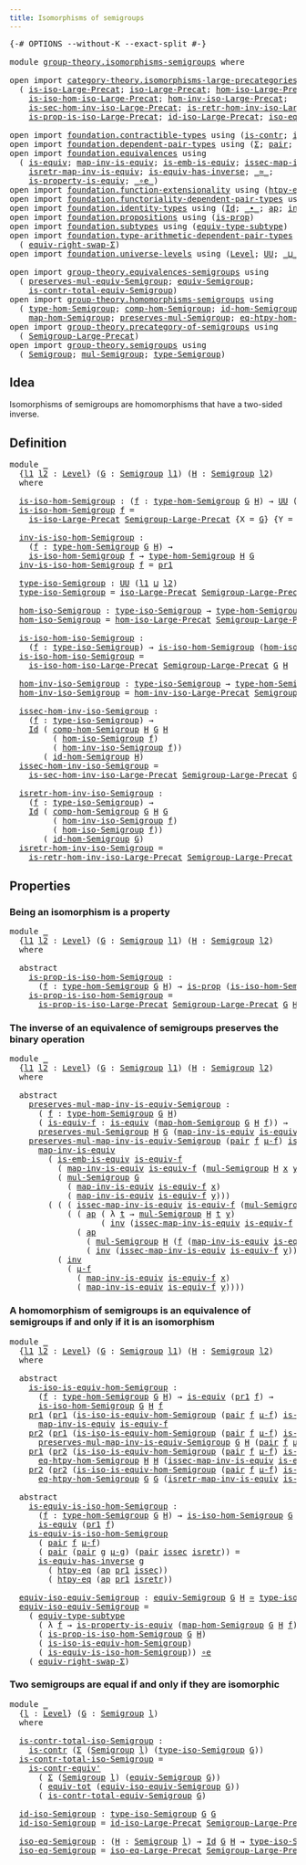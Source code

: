 ```yaml
---
title: Isomorphisms of semigroups
---
```


<pre class="Agda"><a id="52" class="Symbol">{-#</a> <a id="56" class="Keyword">OPTIONS</a> <a id="64" class="Pragma">--without-K</a> <a id="76" class="Pragma">--exact-split</a> <a id="90" class="Symbol">#-}</a>

<a id="95" class="Keyword">module</a> <a id="102" href="group-theory.isomorphisms-semigroups.html" class="Module">group-theory.isomorphisms-semigroups</a> <a id="139" class="Keyword">where</a>

<a id="146" class="Keyword">open</a> <a id="151" class="Keyword">import</a> <a id="158" href="category-theory.isomorphisms-large-precategories.html" class="Module">category-theory.isomorphisms-large-precategories</a> <a id="207" class="Keyword">using</a>
  <a id="215" class="Symbol">(</a> <a id="217" href="category-theory.isomorphisms-large-precategories.html#1253" class="Function">is-iso-Large-Precat</a><a id="236" class="Symbol">;</a> <a id="238" href="category-theory.isomorphisms-large-precategories.html#1879" class="Function">iso-Large-Precat</a><a id="254" class="Symbol">;</a> <a id="256" href="category-theory.isomorphisms-large-precategories.html#2025" class="Function">hom-iso-Large-Precat</a><a id="276" class="Symbol">;</a>
    <a id="282" href="category-theory.isomorphisms-large-precategories.html#2127" class="Function">is-iso-hom-iso-Large-Precat</a><a id="309" class="Symbol">;</a> <a id="311" href="category-theory.isomorphisms-large-precategories.html#2280" class="Function">hom-inv-iso-Large-Precat</a><a id="335" class="Symbol">;</a>
    <a id="341" href="category-theory.isomorphisms-large-precategories.html#2400" class="Function">is-sec-hom-inv-iso-Large-Precat</a><a id="372" class="Symbol">;</a> <a id="374" href="category-theory.isomorphisms-large-precategories.html#2652" class="Function">is-retr-hom-inv-iso-Large-Precat</a><a id="406" class="Symbol">;</a>
    <a id="412" href="category-theory.isomorphisms-large-precategories.html#5605" class="Function">is-prop-is-iso-Large-Precat</a><a id="439" class="Symbol">;</a> <a id="441" href="category-theory.isomorphisms-large-precategories.html#3263" class="Function">id-iso-Large-Precat</a><a id="460" class="Symbol">;</a> <a id="462" href="category-theory.isomorphisms-large-precategories.html#3932" class="Function">iso-eq-Large-Precat</a><a id="481" class="Symbol">)</a>

<a id="484" class="Keyword">open</a> <a id="489" class="Keyword">import</a> <a id="496" href="foundation.contractible-types.html" class="Module">foundation.contractible-types</a> <a id="526" class="Keyword">using</a> <a id="532" class="Symbol">(</a><a id="533" href="foundation-core.contractible-types.html#1006" class="Function">is-contr</a><a id="541" class="Symbol">;</a> <a id="543" href="foundation-core.contractible-types.html#3813" class="Function">is-contr-equiv&#39;</a><a id="558" class="Symbol">)</a>
<a id="560" class="Keyword">open</a> <a id="565" class="Keyword">import</a> <a id="572" href="foundation.dependent-pair-types.html" class="Module">foundation.dependent-pair-types</a> <a id="604" class="Keyword">using</a> <a id="610" class="Symbol">(</a><a id="611" href="foundation-core.dependent-pair-types.html#515" class="Record">Σ</a><a id="612" class="Symbol">;</a> <a id="614" href="foundation-core.dependent-pair-types.html#588" class="InductiveConstructor">pair</a><a id="618" class="Symbol">;</a> <a id="620" href="foundation-core.dependent-pair-types.html#605" class="Field">pr1</a><a id="623" class="Symbol">;</a> <a id="625" href="foundation-core.dependent-pair-types.html#617" class="Field">pr2</a><a id="628" class="Symbol">)</a>
<a id="630" class="Keyword">open</a> <a id="635" class="Keyword">import</a> <a id="642" href="foundation.equivalences.html" class="Module">foundation.equivalences</a> <a id="666" class="Keyword">using</a>
  <a id="674" class="Symbol">(</a> <a id="676" href="foundation-core.equivalences.html#1556" class="Function">is-equiv</a><a id="684" class="Symbol">;</a> <a id="686" href="foundation-core.equivalences.html#4187" class="Function">map-inv-is-equiv</a><a id="702" class="Symbol">;</a> <a id="704" href="foundation-core.equivalences.html#15406" class="Function">is-emb-is-equiv</a><a id="719" class="Symbol">;</a> <a id="721" href="foundation-core.equivalences.html#4265" class="Function">issec-map-inv-is-equiv</a><a id="743" class="Symbol">;</a>
    <a id="749" href="foundation-core.equivalences.html#4395" class="Function">isretr-map-inv-is-equiv</a><a id="772" class="Symbol">;</a> <a id="774" href="foundation-core.equivalences.html#3013" class="Function">is-equiv-has-inverse</a><a id="794" class="Symbol">;</a> <a id="796" href="foundation-core.equivalences.html#1621" class="Function Operator">_≃_</a><a id="799" class="Symbol">;</a>
    <a id="805" href="foundation.equivalences.html#11208" class="Function">is-property-is-equiv</a><a id="825" class="Symbol">;</a> <a id="827" href="foundation-core.equivalences.html#7869" class="Function Operator">_∘e_</a><a id="831" class="Symbol">)</a>
<a id="833" class="Keyword">open</a> <a id="838" class="Keyword">import</a> <a id="845" href="foundation.function-extensionality.html" class="Module">foundation.function-extensionality</a> <a id="880" class="Keyword">using</a> <a id="886" class="Symbol">(</a><a id="887" href="foundation-core.function-extensionality.html#965" class="Function">htpy-eq</a><a id="894" class="Symbol">)</a>
<a id="896" class="Keyword">open</a> <a id="901" class="Keyword">import</a> <a id="908" href="foundation.functoriality-dependent-pair-types.html" class="Module">foundation.functoriality-dependent-pair-types</a> <a id="954" class="Keyword">using</a> <a id="960" class="Symbol">(</a><a id="961" href="foundation-core.functoriality-dependent-pair-types.html#6817" class="Function">equiv-tot</a><a id="970" class="Symbol">)</a>
<a id="972" class="Keyword">open</a> <a id="977" class="Keyword">import</a> <a id="984" href="foundation.identity-types.html" class="Module">foundation.identity-types</a> <a id="1010" class="Keyword">using</a> <a id="1016" class="Symbol">(</a><a id="1017" href="foundation-core.identity-types.html#1767" class="Datatype">Id</a><a id="1019" class="Symbol">;</a> <a id="1021" href="foundation-core.identity-types.html#2425" class="Function Operator">_∙_</a><a id="1024" class="Symbol">;</a> <a id="1026" href="foundation-core.identity-types.html#4003" class="Function">ap</a><a id="1028" class="Symbol">;</a> <a id="1030" href="foundation-core.identity-types.html#2729" class="Function">inv</a><a id="1033" class="Symbol">)</a>
<a id="1035" class="Keyword">open</a> <a id="1040" class="Keyword">import</a> <a id="1047" href="foundation.propositions.html" class="Module">foundation.propositions</a> <a id="1071" class="Keyword">using</a> <a id="1077" class="Symbol">(</a><a id="1078" href="foundation-core.propositions.html#1309" class="Function">is-prop</a><a id="1085" class="Symbol">)</a>
<a id="1087" class="Keyword">open</a> <a id="1092" class="Keyword">import</a> <a id="1099" href="foundation.subtypes.html" class="Module">foundation.subtypes</a> <a id="1119" class="Keyword">using</a> <a id="1125" class="Symbol">(</a><a id="1126" href="foundation-core.subtypes.html#6108" class="Function">equiv-type-subtype</a><a id="1144" class="Symbol">)</a>
<a id="1146" class="Keyword">open</a> <a id="1151" class="Keyword">import</a> <a id="1158" href="foundation.type-arithmetic-dependent-pair-types.html" class="Module">foundation.type-arithmetic-dependent-pair-types</a> <a id="1206" class="Keyword">using</a>
  <a id="1214" class="Symbol">(</a> <a id="1216" href="foundation-core.type-arithmetic-dependent-pair-types.html#11512" class="Function">equiv-right-swap-Σ</a><a id="1234" class="Symbol">)</a>
<a id="1236" class="Keyword">open</a> <a id="1241" class="Keyword">import</a> <a id="1248" href="foundation.universe-levels.html" class="Module">foundation.universe-levels</a> <a id="1275" class="Keyword">using</a> <a id="1281" class="Symbol">(</a><a id="1282" href="Agda.Primitive.html#597" class="Postulate">Level</a><a id="1287" class="Symbol">;</a> <a id="1289" href="foundation-core.universe-levels.html#235" class="Primitive">UU</a><a id="1291" class="Symbol">;</a> <a id="1293" href="Agda.Primitive.html#810" class="Primitive Operator">_⊔_</a><a id="1296" class="Symbol">)</a>

<a id="1299" class="Keyword">open</a> <a id="1304" class="Keyword">import</a> <a id="1311" href="group-theory.equivalences-semigroups.html" class="Module">group-theory.equivalences-semigroups</a> <a id="1348" class="Keyword">using</a>
  <a id="1356" class="Symbol">(</a> <a id="1358" href="group-theory.equivalences-semigroups.html#1824" class="Function">preserves-mul-equiv-Semigroup</a><a id="1387" class="Symbol">;</a> <a id="1389" href="group-theory.equivalences-semigroups.html#2014" class="Function">equiv-Semigroup</a><a id="1404" class="Symbol">;</a>
    <a id="1410" href="group-theory.equivalences-semigroups.html#3952" class="Function">is-contr-total-equiv-Semigroup</a><a id="1440" class="Symbol">)</a>
<a id="1442" class="Keyword">open</a> <a id="1447" class="Keyword">import</a> <a id="1454" href="group-theory.homomorphisms-semigroups.html" class="Module">group-theory.homomorphisms-semigroups</a> <a id="1492" class="Keyword">using</a>
  <a id="1500" class="Symbol">(</a> <a id="1502" href="group-theory.homomorphisms-semigroups.html#2338" class="Function">type-hom-Semigroup</a><a id="1520" class="Symbol">;</a> <a id="1522" href="group-theory.homomorphisms-semigroups.html#4961" class="Function">comp-hom-Semigroup</a><a id="1540" class="Symbol">;</a> <a id="1542" href="group-theory.homomorphisms-semigroups.html#4742" class="Function">id-hom-Semigroup</a><a id="1558" class="Symbol">;</a>
    <a id="1564" href="group-theory.homomorphisms-semigroups.html#2476" class="Function">map-hom-Semigroup</a><a id="1581" class="Symbol">;</a> <a id="1583" href="group-theory.homomorphisms-semigroups.html#1935" class="Function">preserves-mul-Semigroup</a><a id="1606" class="Symbol">;</a> <a id="1608" href="group-theory.homomorphisms-semigroups.html#3943" class="Function">eq-htpy-hom-Semigroup</a><a id="1629" class="Symbol">)</a>
<a id="1631" class="Keyword">open</a> <a id="1636" class="Keyword">import</a> <a id="1643" href="group-theory.precategory-of-semigroups.html" class="Module">group-theory.precategory-of-semigroups</a> <a id="1682" class="Keyword">using</a>
  <a id="1690" class="Symbol">(</a> <a id="1692" href="group-theory.precategory-of-semigroups.html#899" class="Function">Semigroup-Large-Precat</a><a id="1714" class="Symbol">)</a>
<a id="1716" class="Keyword">open</a> <a id="1721" class="Keyword">import</a> <a id="1728" href="group-theory.semigroups.html" class="Module">group-theory.semigroups</a> <a id="1752" class="Keyword">using</a>
  <a id="1760" class="Symbol">(</a> <a id="1762" href="group-theory.semigroups.html#750" class="Function">Semigroup</a><a id="1771" class="Symbol">;</a> <a id="1773" href="group-theory.semigroups.html#1228" class="Function">mul-Semigroup</a><a id="1786" class="Symbol">;</a> <a id="1788" href="group-theory.semigroups.html#946" class="Function">type-Semigroup</a><a id="1802" class="Symbol">)</a>
</pre>
## Idea

Isomorphisms of semigroups are homomorphisms that have a two-sided inverse.

## Definition

<pre class="Agda"><a id="1918" class="Keyword">module</a> <a id="1925" href="group-theory.isomorphisms-semigroups.html#1925" class="Module">_</a>
  <a id="1929" class="Symbol">{</a><a id="1930" href="group-theory.isomorphisms-semigroups.html#1930" class="Bound">l1</a> <a id="1933" href="group-theory.isomorphisms-semigroups.html#1933" class="Bound">l2</a> <a id="1936" class="Symbol">:</a> <a id="1938" href="Agda.Primitive.html#597" class="Postulate">Level</a><a id="1943" class="Symbol">}</a> <a id="1945" class="Symbol">(</a><a id="1946" href="group-theory.isomorphisms-semigroups.html#1946" class="Bound">G</a> <a id="1948" class="Symbol">:</a> <a id="1950" href="group-theory.semigroups.html#750" class="Function">Semigroup</a> <a id="1960" href="group-theory.isomorphisms-semigroups.html#1930" class="Bound">l1</a><a id="1962" class="Symbol">)</a> <a id="1964" class="Symbol">(</a><a id="1965" href="group-theory.isomorphisms-semigroups.html#1965" class="Bound">H</a> <a id="1967" class="Symbol">:</a> <a id="1969" href="group-theory.semigroups.html#750" class="Function">Semigroup</a> <a id="1979" href="group-theory.isomorphisms-semigroups.html#1933" class="Bound">l2</a><a id="1981" class="Symbol">)</a>
  <a id="1985" class="Keyword">where</a>
  
  <a id="1996" href="group-theory.isomorphisms-semigroups.html#1996" class="Function">is-iso-hom-Semigroup</a> <a id="2017" class="Symbol">:</a> <a id="2019" class="Symbol">(</a><a id="2020" href="group-theory.isomorphisms-semigroups.html#2020" class="Bound">f</a> <a id="2022" class="Symbol">:</a> <a id="2024" href="group-theory.homomorphisms-semigroups.html#2338" class="Function">type-hom-Semigroup</a> <a id="2043" href="group-theory.isomorphisms-semigroups.html#1946" class="Bound">G</a> <a id="2045" href="group-theory.isomorphisms-semigroups.html#1965" class="Bound">H</a><a id="2046" class="Symbol">)</a> <a id="2048" class="Symbol">→</a> <a id="2050" href="foundation-core.universe-levels.html#235" class="Primitive">UU</a> <a id="2053" class="Symbol">(</a><a id="2054" href="group-theory.isomorphisms-semigroups.html#1930" class="Bound">l1</a> <a id="2057" href="Agda.Primitive.html#810" class="Primitive Operator">⊔</a> <a id="2059" href="group-theory.isomorphisms-semigroups.html#1933" class="Bound">l2</a><a id="2061" class="Symbol">)</a>
  <a id="2065" href="group-theory.isomorphisms-semigroups.html#1996" class="Function">is-iso-hom-Semigroup</a> <a id="2086" href="group-theory.isomorphisms-semigroups.html#2086" class="Bound">f</a> <a id="2088" class="Symbol">=</a>
    <a id="2094" href="category-theory.isomorphisms-large-precategories.html#1253" class="Function">is-iso-Large-Precat</a> <a id="2114" href="group-theory.precategory-of-semigroups.html#899" class="Function">Semigroup-Large-Precat</a> <a id="2137" class="Symbol">{</a><a id="2138" class="Argument">X</a> <a id="2140" class="Symbol">=</a> <a id="2142" href="group-theory.isomorphisms-semigroups.html#1946" class="Bound">G</a><a id="2143" class="Symbol">}</a> <a id="2145" class="Symbol">{</a><a id="2146" class="Argument">Y</a> <a id="2148" class="Symbol">=</a> <a id="2150" href="group-theory.isomorphisms-semigroups.html#1965" class="Bound">H</a><a id="2151" class="Symbol">}</a> <a id="2153" href="group-theory.isomorphisms-semigroups.html#2086" class="Bound">f</a>

  <a id="2158" href="group-theory.isomorphisms-semigroups.html#2158" class="Function">inv-is-iso-hom-Semigroup</a> <a id="2183" class="Symbol">:</a>
    <a id="2189" class="Symbol">(</a><a id="2190" href="group-theory.isomorphisms-semigroups.html#2190" class="Bound">f</a> <a id="2192" class="Symbol">:</a> <a id="2194" href="group-theory.homomorphisms-semigroups.html#2338" class="Function">type-hom-Semigroup</a> <a id="2213" href="group-theory.isomorphisms-semigroups.html#1946" class="Bound">G</a> <a id="2215" href="group-theory.isomorphisms-semigroups.html#1965" class="Bound">H</a><a id="2216" class="Symbol">)</a> <a id="2218" class="Symbol">→</a>
    <a id="2224" href="group-theory.isomorphisms-semigroups.html#1996" class="Function">is-iso-hom-Semigroup</a> <a id="2245" href="group-theory.isomorphisms-semigroups.html#2190" class="Bound">f</a> <a id="2247" class="Symbol">→</a> <a id="2249" href="group-theory.homomorphisms-semigroups.html#2338" class="Function">type-hom-Semigroup</a> <a id="2268" href="group-theory.isomorphisms-semigroups.html#1965" class="Bound">H</a> <a id="2270" href="group-theory.isomorphisms-semigroups.html#1946" class="Bound">G</a>
  <a id="2274" href="group-theory.isomorphisms-semigroups.html#2158" class="Function">inv-is-iso-hom-Semigroup</a> <a id="2299" href="group-theory.isomorphisms-semigroups.html#2299" class="Bound">f</a> <a id="2301" class="Symbol">=</a> <a id="2303" href="foundation-core.dependent-pair-types.html#605" class="Field">pr1</a>

  <a id="2310" href="group-theory.isomorphisms-semigroups.html#2310" class="Function">type-iso-Semigroup</a> <a id="2329" class="Symbol">:</a> <a id="2331" href="foundation-core.universe-levels.html#235" class="Primitive">UU</a> <a id="2334" class="Symbol">(</a><a id="2335" href="group-theory.isomorphisms-semigroups.html#1930" class="Bound">l1</a> <a id="2338" href="Agda.Primitive.html#810" class="Primitive Operator">⊔</a> <a id="2340" href="group-theory.isomorphisms-semigroups.html#1933" class="Bound">l2</a><a id="2342" class="Symbol">)</a>
  <a id="2346" href="group-theory.isomorphisms-semigroups.html#2310" class="Function">type-iso-Semigroup</a> <a id="2365" class="Symbol">=</a> <a id="2367" href="category-theory.isomorphisms-large-precategories.html#1879" class="Function">iso-Large-Precat</a> <a id="2384" href="group-theory.precategory-of-semigroups.html#899" class="Function">Semigroup-Large-Precat</a> <a id="2407" href="group-theory.isomorphisms-semigroups.html#1946" class="Bound">G</a> <a id="2409" href="group-theory.isomorphisms-semigroups.html#1965" class="Bound">H</a>
  
  <a id="2416" href="group-theory.isomorphisms-semigroups.html#2416" class="Function">hom-iso-Semigroup</a> <a id="2434" class="Symbol">:</a> <a id="2436" href="group-theory.isomorphisms-semigroups.html#2310" class="Function">type-iso-Semigroup</a> <a id="2455" class="Symbol">→</a> <a id="2457" href="group-theory.homomorphisms-semigroups.html#2338" class="Function">type-hom-Semigroup</a> <a id="2476" href="group-theory.isomorphisms-semigroups.html#1946" class="Bound">G</a> <a id="2478" href="group-theory.isomorphisms-semigroups.html#1965" class="Bound">H</a>
  <a id="2482" href="group-theory.isomorphisms-semigroups.html#2416" class="Function">hom-iso-Semigroup</a> <a id="2500" class="Symbol">=</a> <a id="2502" href="category-theory.isomorphisms-large-precategories.html#2025" class="Function">hom-iso-Large-Precat</a> <a id="2523" href="group-theory.precategory-of-semigroups.html#899" class="Function">Semigroup-Large-Precat</a> <a id="2546" href="group-theory.isomorphisms-semigroups.html#1946" class="Bound">G</a> <a id="2548" href="group-theory.isomorphisms-semigroups.html#1965" class="Bound">H</a>

  <a id="2553" href="group-theory.isomorphisms-semigroups.html#2553" class="Function">is-iso-hom-iso-Semigroup</a> <a id="2578" class="Symbol">:</a>
    <a id="2584" class="Symbol">(</a><a id="2585" href="group-theory.isomorphisms-semigroups.html#2585" class="Bound">f</a> <a id="2587" class="Symbol">:</a> <a id="2589" href="group-theory.isomorphisms-semigroups.html#2310" class="Function">type-iso-Semigroup</a><a id="2607" class="Symbol">)</a> <a id="2609" class="Symbol">→</a> <a id="2611" href="group-theory.isomorphisms-semigroups.html#1996" class="Function">is-iso-hom-Semigroup</a> <a id="2632" class="Symbol">(</a><a id="2633" href="group-theory.isomorphisms-semigroups.html#2416" class="Function">hom-iso-Semigroup</a> <a id="2651" href="group-theory.isomorphisms-semigroups.html#2585" class="Bound">f</a><a id="2652" class="Symbol">)</a>
  <a id="2656" href="group-theory.isomorphisms-semigroups.html#2553" class="Function">is-iso-hom-iso-Semigroup</a> <a id="2681" class="Symbol">=</a>
    <a id="2687" href="category-theory.isomorphisms-large-precategories.html#2127" class="Function">is-iso-hom-iso-Large-Precat</a> <a id="2715" href="group-theory.precategory-of-semigroups.html#899" class="Function">Semigroup-Large-Precat</a> <a id="2738" href="group-theory.isomorphisms-semigroups.html#1946" class="Bound">G</a> <a id="2740" href="group-theory.isomorphisms-semigroups.html#1965" class="Bound">H</a>

  <a id="2745" href="group-theory.isomorphisms-semigroups.html#2745" class="Function">hom-inv-iso-Semigroup</a> <a id="2767" class="Symbol">:</a> <a id="2769" href="group-theory.isomorphisms-semigroups.html#2310" class="Function">type-iso-Semigroup</a> <a id="2788" class="Symbol">→</a> <a id="2790" href="group-theory.homomorphisms-semigroups.html#2338" class="Function">type-hom-Semigroup</a> <a id="2809" href="group-theory.isomorphisms-semigroups.html#1965" class="Bound">H</a> <a id="2811" href="group-theory.isomorphisms-semigroups.html#1946" class="Bound">G</a>
  <a id="2815" href="group-theory.isomorphisms-semigroups.html#2745" class="Function">hom-inv-iso-Semigroup</a> <a id="2837" class="Symbol">=</a> <a id="2839" href="category-theory.isomorphisms-large-precategories.html#2280" class="Function">hom-inv-iso-Large-Precat</a> <a id="2864" href="group-theory.precategory-of-semigroups.html#899" class="Function">Semigroup-Large-Precat</a> <a id="2887" href="group-theory.isomorphisms-semigroups.html#1946" class="Bound">G</a> <a id="2889" href="group-theory.isomorphisms-semigroups.html#1965" class="Bound">H</a>

  <a id="2894" href="group-theory.isomorphisms-semigroups.html#2894" class="Function">issec-hom-inv-iso-Semigroup</a> <a id="2922" class="Symbol">:</a>
    <a id="2928" class="Symbol">(</a><a id="2929" href="group-theory.isomorphisms-semigroups.html#2929" class="Bound">f</a> <a id="2931" class="Symbol">:</a> <a id="2933" href="group-theory.isomorphisms-semigroups.html#2310" class="Function">type-iso-Semigroup</a><a id="2951" class="Symbol">)</a> <a id="2953" class="Symbol">→</a>
    <a id="2959" href="foundation-core.identity-types.html#1767" class="Datatype">Id</a> <a id="2962" class="Symbol">(</a> <a id="2964" href="group-theory.homomorphisms-semigroups.html#4961" class="Function">comp-hom-Semigroup</a> <a id="2983" href="group-theory.isomorphisms-semigroups.html#1965" class="Bound">H</a> <a id="2985" href="group-theory.isomorphisms-semigroups.html#1946" class="Bound">G</a> <a id="2987" href="group-theory.isomorphisms-semigroups.html#1965" class="Bound">H</a>
         <a id="2998" class="Symbol">(</a> <a id="3000" href="group-theory.isomorphisms-semigroups.html#2416" class="Function">hom-iso-Semigroup</a> <a id="3018" href="group-theory.isomorphisms-semigroups.html#2929" class="Bound">f</a><a id="3019" class="Symbol">)</a>
         <a id="3030" class="Symbol">(</a> <a id="3032" href="group-theory.isomorphisms-semigroups.html#2745" class="Function">hom-inv-iso-Semigroup</a> <a id="3054" href="group-theory.isomorphisms-semigroups.html#2929" class="Bound">f</a><a id="3055" class="Symbol">))</a>
       <a id="3065" class="Symbol">(</a> <a id="3067" href="group-theory.homomorphisms-semigroups.html#4742" class="Function">id-hom-Semigroup</a> <a id="3084" href="group-theory.isomorphisms-semigroups.html#1965" class="Bound">H</a><a id="3085" class="Symbol">)</a>
  <a id="3089" href="group-theory.isomorphisms-semigroups.html#2894" class="Function">issec-hom-inv-iso-Semigroup</a> <a id="3117" class="Symbol">=</a>
    <a id="3123" href="category-theory.isomorphisms-large-precategories.html#2400" class="Function">is-sec-hom-inv-iso-Large-Precat</a> <a id="3155" href="group-theory.precategory-of-semigroups.html#899" class="Function">Semigroup-Large-Precat</a> <a id="3178" href="group-theory.isomorphisms-semigroups.html#1946" class="Bound">G</a> <a id="3180" href="group-theory.isomorphisms-semigroups.html#1965" class="Bound">H</a>

  <a id="3185" href="group-theory.isomorphisms-semigroups.html#3185" class="Function">isretr-hom-inv-iso-Semigroup</a> <a id="3214" class="Symbol">:</a>
    <a id="3220" class="Symbol">(</a><a id="3221" href="group-theory.isomorphisms-semigroups.html#3221" class="Bound">f</a> <a id="3223" class="Symbol">:</a> <a id="3225" href="group-theory.isomorphisms-semigroups.html#2310" class="Function">type-iso-Semigroup</a><a id="3243" class="Symbol">)</a> <a id="3245" class="Symbol">→</a>
    <a id="3251" href="foundation-core.identity-types.html#1767" class="Datatype">Id</a> <a id="3254" class="Symbol">(</a> <a id="3256" href="group-theory.homomorphisms-semigroups.html#4961" class="Function">comp-hom-Semigroup</a> <a id="3275" href="group-theory.isomorphisms-semigroups.html#1946" class="Bound">G</a> <a id="3277" href="group-theory.isomorphisms-semigroups.html#1965" class="Bound">H</a> <a id="3279" href="group-theory.isomorphisms-semigroups.html#1946" class="Bound">G</a>
         <a id="3290" class="Symbol">(</a> <a id="3292" href="group-theory.isomorphisms-semigroups.html#2745" class="Function">hom-inv-iso-Semigroup</a> <a id="3314" href="group-theory.isomorphisms-semigroups.html#3221" class="Bound">f</a><a id="3315" class="Symbol">)</a>
         <a id="3326" class="Symbol">(</a> <a id="3328" href="group-theory.isomorphisms-semigroups.html#2416" class="Function">hom-iso-Semigroup</a> <a id="3346" href="group-theory.isomorphisms-semigroups.html#3221" class="Bound">f</a><a id="3347" class="Symbol">))</a>
       <a id="3357" class="Symbol">(</a> <a id="3359" href="group-theory.homomorphisms-semigroups.html#4742" class="Function">id-hom-Semigroup</a> <a id="3376" href="group-theory.isomorphisms-semigroups.html#1946" class="Bound">G</a><a id="3377" class="Symbol">)</a>
  <a id="3381" href="group-theory.isomorphisms-semigroups.html#3185" class="Function">isretr-hom-inv-iso-Semigroup</a> <a id="3410" class="Symbol">=</a>
    <a id="3416" href="category-theory.isomorphisms-large-precategories.html#2652" class="Function">is-retr-hom-inv-iso-Large-Precat</a> <a id="3449" href="group-theory.precategory-of-semigroups.html#899" class="Function">Semigroup-Large-Precat</a> <a id="3472" href="group-theory.isomorphisms-semigroups.html#1946" class="Bound">G</a> <a id="3474" href="group-theory.isomorphisms-semigroups.html#1965" class="Bound">H</a>
</pre>
## Properties

### Being an isomorphism is a property

<pre class="Agda"><a id="3544" class="Keyword">module</a> <a id="3551" href="group-theory.isomorphisms-semigroups.html#3551" class="Module">_</a>
  <a id="3555" class="Symbol">{</a><a id="3556" href="group-theory.isomorphisms-semigroups.html#3556" class="Bound">l1</a> <a id="3559" href="group-theory.isomorphisms-semigroups.html#3559" class="Bound">l2</a> <a id="3562" class="Symbol">:</a> <a id="3564" href="Agda.Primitive.html#597" class="Postulate">Level</a><a id="3569" class="Symbol">}</a> <a id="3571" class="Symbol">(</a><a id="3572" href="group-theory.isomorphisms-semigroups.html#3572" class="Bound">G</a> <a id="3574" class="Symbol">:</a> <a id="3576" href="group-theory.semigroups.html#750" class="Function">Semigroup</a> <a id="3586" href="group-theory.isomorphisms-semigroups.html#3556" class="Bound">l1</a><a id="3588" class="Symbol">)</a> <a id="3590" class="Symbol">(</a><a id="3591" href="group-theory.isomorphisms-semigroups.html#3591" class="Bound">H</a> <a id="3593" class="Symbol">:</a> <a id="3595" href="group-theory.semigroups.html#750" class="Function">Semigroup</a> <a id="3605" href="group-theory.isomorphisms-semigroups.html#3559" class="Bound">l2</a><a id="3607" class="Symbol">)</a>
  <a id="3611" class="Keyword">where</a>

  <a id="3620" class="Keyword">abstract</a>
    <a id="3633" href="group-theory.isomorphisms-semigroups.html#3633" class="Function">is-prop-is-iso-hom-Semigroup</a> <a id="3662" class="Symbol">:</a>
      <a id="3670" class="Symbol">(</a><a id="3671" href="group-theory.isomorphisms-semigroups.html#3671" class="Bound">f</a> <a id="3673" class="Symbol">:</a> <a id="3675" href="group-theory.homomorphisms-semigroups.html#2338" class="Function">type-hom-Semigroup</a> <a id="3694" href="group-theory.isomorphisms-semigroups.html#3572" class="Bound">G</a> <a id="3696" href="group-theory.isomorphisms-semigroups.html#3591" class="Bound">H</a><a id="3697" class="Symbol">)</a> <a id="3699" class="Symbol">→</a> <a id="3701" href="foundation-core.propositions.html#1309" class="Function">is-prop</a> <a id="3709" class="Symbol">(</a><a id="3710" href="group-theory.isomorphisms-semigroups.html#1996" class="Function">is-iso-hom-Semigroup</a> <a id="3731" href="group-theory.isomorphisms-semigroups.html#3572" class="Bound">G</a> <a id="3733" href="group-theory.isomorphisms-semigroups.html#3591" class="Bound">H</a> <a id="3735" href="group-theory.isomorphisms-semigroups.html#3671" class="Bound">f</a><a id="3736" class="Symbol">)</a>
    <a id="3742" href="group-theory.isomorphisms-semigroups.html#3633" class="Function">is-prop-is-iso-hom-Semigroup</a> <a id="3771" class="Symbol">=</a>
      <a id="3779" href="category-theory.isomorphisms-large-precategories.html#5605" class="Function">is-prop-is-iso-Large-Precat</a> <a id="3807" href="group-theory.precategory-of-semigroups.html#899" class="Function">Semigroup-Large-Precat</a> <a id="3830" href="group-theory.isomorphisms-semigroups.html#3572" class="Bound">G</a> <a id="3832" href="group-theory.isomorphisms-semigroups.html#3591" class="Bound">H</a>
</pre>
### The inverse of an equivalence of semigroups preserves the binary operation

<pre class="Agda"><a id="3927" class="Keyword">module</a> <a id="3934" href="group-theory.isomorphisms-semigroups.html#3934" class="Module">_</a>
  <a id="3938" class="Symbol">{</a><a id="3939" href="group-theory.isomorphisms-semigroups.html#3939" class="Bound">l1</a> <a id="3942" href="group-theory.isomorphisms-semigroups.html#3942" class="Bound">l2</a> <a id="3945" class="Symbol">:</a> <a id="3947" href="Agda.Primitive.html#597" class="Postulate">Level</a><a id="3952" class="Symbol">}</a> <a id="3954" class="Symbol">(</a><a id="3955" href="group-theory.isomorphisms-semigroups.html#3955" class="Bound">G</a> <a id="3957" class="Symbol">:</a> <a id="3959" href="group-theory.semigroups.html#750" class="Function">Semigroup</a> <a id="3969" href="group-theory.isomorphisms-semigroups.html#3939" class="Bound">l1</a><a id="3971" class="Symbol">)</a> <a id="3973" class="Symbol">(</a><a id="3974" href="group-theory.isomorphisms-semigroups.html#3974" class="Bound">H</a> <a id="3976" class="Symbol">:</a> <a id="3978" href="group-theory.semigroups.html#750" class="Function">Semigroup</a> <a id="3988" href="group-theory.isomorphisms-semigroups.html#3942" class="Bound">l2</a><a id="3990" class="Symbol">)</a>
  <a id="3994" class="Keyword">where</a>

  <a id="4003" class="Keyword">abstract</a>
    <a id="4016" href="group-theory.isomorphisms-semigroups.html#4016" class="Function">preserves-mul-map-inv-is-equiv-Semigroup</a> <a id="4057" class="Symbol">:</a>
      <a id="4065" class="Symbol">(</a> <a id="4067" href="group-theory.isomorphisms-semigroups.html#4067" class="Bound">f</a> <a id="4069" class="Symbol">:</a> <a id="4071" href="group-theory.homomorphisms-semigroups.html#2338" class="Function">type-hom-Semigroup</a> <a id="4090" href="group-theory.isomorphisms-semigroups.html#3955" class="Bound">G</a> <a id="4092" href="group-theory.isomorphisms-semigroups.html#3974" class="Bound">H</a><a id="4093" class="Symbol">)</a>
      <a id="4101" class="Symbol">(</a> <a id="4103" href="group-theory.isomorphisms-semigroups.html#4103" class="Bound">is-equiv-f</a> <a id="4114" class="Symbol">:</a> <a id="4116" href="foundation-core.equivalences.html#1556" class="Function">is-equiv</a> <a id="4125" class="Symbol">(</a><a id="4126" href="group-theory.homomorphisms-semigroups.html#2476" class="Function">map-hom-Semigroup</a> <a id="4144" href="group-theory.isomorphisms-semigroups.html#3955" class="Bound">G</a> <a id="4146" href="group-theory.isomorphisms-semigroups.html#3974" class="Bound">H</a> <a id="4148" href="group-theory.isomorphisms-semigroups.html#4067" class="Bound">f</a><a id="4149" class="Symbol">))</a> <a id="4152" class="Symbol">→</a>
      <a id="4160" href="group-theory.homomorphisms-semigroups.html#1935" class="Function">preserves-mul-Semigroup</a> <a id="4184" href="group-theory.isomorphisms-semigroups.html#3974" class="Bound">H</a> <a id="4186" href="group-theory.isomorphisms-semigroups.html#3955" class="Bound">G</a> <a id="4188" class="Symbol">(</a><a id="4189" href="foundation-core.equivalences.html#4187" class="Function">map-inv-is-equiv</a> <a id="4206" href="group-theory.isomorphisms-semigroups.html#4103" class="Bound">is-equiv-f</a><a id="4216" class="Symbol">)</a>
    <a id="4222" href="group-theory.isomorphisms-semigroups.html#4016" class="Function">preserves-mul-map-inv-is-equiv-Semigroup</a> <a id="4263" class="Symbol">(</a><a id="4264" href="foundation-core.dependent-pair-types.html#588" class="InductiveConstructor">pair</a> <a id="4269" href="group-theory.isomorphisms-semigroups.html#4269" class="Bound">f</a> <a id="4271" href="group-theory.isomorphisms-semigroups.html#4271" class="Bound">μ-f</a><a id="4274" class="Symbol">)</a> <a id="4276" href="group-theory.isomorphisms-semigroups.html#4276" class="Bound">is-equiv-f</a> <a id="4287" href="group-theory.isomorphisms-semigroups.html#4287" class="Bound">x</a> <a id="4289" href="group-theory.isomorphisms-semigroups.html#4289" class="Bound">y</a> <a id="4291" class="Symbol">=</a>
      <a id="4299" href="foundation-core.equivalences.html#4187" class="Function">map-inv-is-equiv</a>
        <a id="4324" class="Symbol">(</a> <a id="4326" href="foundation-core.equivalences.html#15406" class="Function">is-emb-is-equiv</a> <a id="4342" href="group-theory.isomorphisms-semigroups.html#4276" class="Bound">is-equiv-f</a>
          <a id="4363" class="Symbol">(</a> <a id="4365" href="foundation-core.equivalences.html#4187" class="Function">map-inv-is-equiv</a> <a id="4382" href="group-theory.isomorphisms-semigroups.html#4276" class="Bound">is-equiv-f</a> <a id="4393" class="Symbol">(</a><a id="4394" href="group-theory.semigroups.html#1228" class="Function">mul-Semigroup</a> <a id="4408" href="group-theory.isomorphisms-semigroups.html#3974" class="Bound">H</a> <a id="4410" href="group-theory.isomorphisms-semigroups.html#4287" class="Bound">x</a> <a id="4412" href="group-theory.isomorphisms-semigroups.html#4289" class="Bound">y</a><a id="4413" class="Symbol">))</a>
          <a id="4426" class="Symbol">(</a> <a id="4428" href="group-theory.semigroups.html#1228" class="Function">mul-Semigroup</a> <a id="4442" href="group-theory.isomorphisms-semigroups.html#3955" class="Bound">G</a>
            <a id="4456" class="Symbol">(</a> <a id="4458" href="foundation-core.equivalences.html#4187" class="Function">map-inv-is-equiv</a> <a id="4475" href="group-theory.isomorphisms-semigroups.html#4276" class="Bound">is-equiv-f</a> <a id="4486" href="group-theory.isomorphisms-semigroups.html#4287" class="Bound">x</a><a id="4487" class="Symbol">)</a>
            <a id="4501" class="Symbol">(</a> <a id="4503" href="foundation-core.equivalences.html#4187" class="Function">map-inv-is-equiv</a> <a id="4520" href="group-theory.isomorphisms-semigroups.html#4276" class="Bound">is-equiv-f</a> <a id="4531" href="group-theory.isomorphisms-semigroups.html#4289" class="Bound">y</a><a id="4532" class="Symbol">)))</a>
        <a id="4544" class="Symbol">(</a> <a id="4546" class="Symbol">(</a> <a id="4548" class="Symbol">(</a> <a id="4550" href="foundation-core.equivalences.html#4265" class="Function">issec-map-inv-is-equiv</a> <a id="4573" href="group-theory.isomorphisms-semigroups.html#4276" class="Bound">is-equiv-f</a> <a id="4584" class="Symbol">(</a><a id="4585" href="group-theory.semigroups.html#1228" class="Function">mul-Semigroup</a> <a id="4599" href="group-theory.isomorphisms-semigroups.html#3974" class="Bound">H</a> <a id="4601" href="group-theory.isomorphisms-semigroups.html#4287" class="Bound">x</a> <a id="4603" href="group-theory.isomorphisms-semigroups.html#4289" class="Bound">y</a><a id="4604" class="Symbol">))</a> <a id="4607" href="foundation-core.identity-types.html#2425" class="Function Operator">∙</a>
            <a id="4621" class="Symbol">(</a> <a id="4623" class="Symbol">(</a> <a id="4625" href="foundation-core.identity-types.html#4003" class="Function">ap</a> <a id="4628" class="Symbol">(</a> <a id="4630" class="Symbol">λ</a> <a id="4632" href="group-theory.isomorphisms-semigroups.html#4632" class="Bound">t</a> <a id="4634" class="Symbol">→</a> <a id="4636" href="group-theory.semigroups.html#1228" class="Function">mul-Semigroup</a> <a id="4650" href="group-theory.isomorphisms-semigroups.html#3974" class="Bound">H</a> <a id="4652" href="group-theory.isomorphisms-semigroups.html#4632" class="Bound">t</a> <a id="4654" href="group-theory.isomorphisms-semigroups.html#4289" class="Bound">y</a><a id="4655" class="Symbol">)</a>
                   <a id="4676" class="Symbol">(</a> <a id="4678" href="foundation-core.identity-types.html#2729" class="Function">inv</a> <a id="4682" class="Symbol">(</a><a id="4683" href="foundation-core.equivalences.html#4265" class="Function">issec-map-inv-is-equiv</a> <a id="4706" href="group-theory.isomorphisms-semigroups.html#4276" class="Bound">is-equiv-f</a> <a id="4717" href="group-theory.isomorphisms-semigroups.html#4287" class="Bound">x</a><a id="4718" class="Symbol">)))</a> <a id="4722" href="foundation-core.identity-types.html#2425" class="Function Operator">∙</a>
              <a id="4738" class="Symbol">(</a> <a id="4740" href="foundation-core.identity-types.html#4003" class="Function">ap</a>
                <a id="4759" class="Symbol">(</a> <a id="4761" href="group-theory.semigroups.html#1228" class="Function">mul-Semigroup</a> <a id="4775" href="group-theory.isomorphisms-semigroups.html#3974" class="Bound">H</a> <a id="4777" class="Symbol">(</a><a id="4778" href="group-theory.isomorphisms-semigroups.html#4269" class="Bound">f</a> <a id="4780" class="Symbol">(</a><a id="4781" href="foundation-core.equivalences.html#4187" class="Function">map-inv-is-equiv</a> <a id="4798" href="group-theory.isomorphisms-semigroups.html#4276" class="Bound">is-equiv-f</a> <a id="4809" href="group-theory.isomorphisms-semigroups.html#4287" class="Bound">x</a><a id="4810" class="Symbol">)))</a>
                <a id="4830" class="Symbol">(</a> <a id="4832" href="foundation-core.identity-types.html#2729" class="Function">inv</a> <a id="4836" class="Symbol">(</a><a id="4837" href="foundation-core.equivalences.html#4265" class="Function">issec-map-inv-is-equiv</a> <a id="4860" href="group-theory.isomorphisms-semigroups.html#4276" class="Bound">is-equiv-f</a> <a id="4871" href="group-theory.isomorphisms-semigroups.html#4289" class="Bound">y</a><a id="4872" class="Symbol">)))))</a> <a id="4878" href="foundation-core.identity-types.html#2425" class="Function Operator">∙</a>
          <a id="4890" class="Symbol">(</a> <a id="4892" href="foundation-core.identity-types.html#2729" class="Function">inv</a>
            <a id="4908" class="Symbol">(</a> <a id="4910" href="group-theory.isomorphisms-semigroups.html#4271" class="Bound">μ-f</a>
              <a id="4928" class="Symbol">(</a> <a id="4930" href="foundation-core.equivalences.html#4187" class="Function">map-inv-is-equiv</a> <a id="4947" href="group-theory.isomorphisms-semigroups.html#4276" class="Bound">is-equiv-f</a> <a id="4958" href="group-theory.isomorphisms-semigroups.html#4287" class="Bound">x</a><a id="4959" class="Symbol">)</a>
              <a id="4975" class="Symbol">(</a> <a id="4977" href="foundation-core.equivalences.html#4187" class="Function">map-inv-is-equiv</a> <a id="4994" href="group-theory.isomorphisms-semigroups.html#4276" class="Bound">is-equiv-f</a> <a id="5005" href="group-theory.isomorphisms-semigroups.html#4289" class="Bound">y</a><a id="5006" class="Symbol">))))</a>
</pre>
### A homomorphism of semigroups is an equivalence of semigroups if and only if it is an isomorphism

<pre class="Agda"><a id="5126" class="Keyword">module</a> <a id="5133" href="group-theory.isomorphisms-semigroups.html#5133" class="Module">_</a>
  <a id="5137" class="Symbol">{</a><a id="5138" href="group-theory.isomorphisms-semigroups.html#5138" class="Bound">l1</a> <a id="5141" href="group-theory.isomorphisms-semigroups.html#5141" class="Bound">l2</a> <a id="5144" class="Symbol">:</a> <a id="5146" href="Agda.Primitive.html#597" class="Postulate">Level</a><a id="5151" class="Symbol">}</a> <a id="5153" class="Symbol">(</a><a id="5154" href="group-theory.isomorphisms-semigroups.html#5154" class="Bound">G</a> <a id="5156" class="Symbol">:</a> <a id="5158" href="group-theory.semigroups.html#750" class="Function">Semigroup</a> <a id="5168" href="group-theory.isomorphisms-semigroups.html#5138" class="Bound">l1</a><a id="5170" class="Symbol">)</a> <a id="5172" class="Symbol">(</a><a id="5173" href="group-theory.isomorphisms-semigroups.html#5173" class="Bound">H</a> <a id="5175" class="Symbol">:</a> <a id="5177" href="group-theory.semigroups.html#750" class="Function">Semigroup</a> <a id="5187" href="group-theory.isomorphisms-semigroups.html#5141" class="Bound">l2</a><a id="5189" class="Symbol">)</a>
  <a id="5193" class="Keyword">where</a>

  <a id="5202" class="Keyword">abstract</a>
    <a id="5215" href="group-theory.isomorphisms-semigroups.html#5215" class="Function">is-iso-is-equiv-hom-Semigroup</a> <a id="5245" class="Symbol">:</a>
      <a id="5253" class="Symbol">(</a><a id="5254" href="group-theory.isomorphisms-semigroups.html#5254" class="Bound">f</a> <a id="5256" class="Symbol">:</a> <a id="5258" href="group-theory.homomorphisms-semigroups.html#2338" class="Function">type-hom-Semigroup</a> <a id="5277" href="group-theory.isomorphisms-semigroups.html#5154" class="Bound">G</a> <a id="5279" href="group-theory.isomorphisms-semigroups.html#5173" class="Bound">H</a><a id="5280" class="Symbol">)</a> <a id="5282" class="Symbol">→</a> <a id="5284" href="foundation-core.equivalences.html#1556" class="Function">is-equiv</a> <a id="5293" class="Symbol">(</a><a id="5294" href="foundation-core.dependent-pair-types.html#605" class="Field">pr1</a> <a id="5298" href="group-theory.isomorphisms-semigroups.html#5254" class="Bound">f</a><a id="5299" class="Symbol">)</a> <a id="5301" class="Symbol">→</a>
      <a id="5309" href="group-theory.isomorphisms-semigroups.html#1996" class="Function">is-iso-hom-Semigroup</a> <a id="5330" href="group-theory.isomorphisms-semigroups.html#5154" class="Bound">G</a> <a id="5332" href="group-theory.isomorphisms-semigroups.html#5173" class="Bound">H</a> <a id="5334" href="group-theory.isomorphisms-semigroups.html#5254" class="Bound">f</a>
    <a id="5340" href="foundation-core.dependent-pair-types.html#605" class="Field">pr1</a> <a id="5344" class="Symbol">(</a><a id="5345" href="foundation-core.dependent-pair-types.html#605" class="Field">pr1</a> <a id="5349" class="Symbol">(</a><a id="5350" href="group-theory.isomorphisms-semigroups.html#5215" class="Function">is-iso-is-equiv-hom-Semigroup</a> <a id="5380" class="Symbol">(</a><a id="5381" href="foundation-core.dependent-pair-types.html#588" class="InductiveConstructor">pair</a> <a id="5386" href="group-theory.isomorphisms-semigroups.html#5386" class="Bound">f</a> <a id="5388" href="group-theory.isomorphisms-semigroups.html#5388" class="Bound">μ-f</a><a id="5391" class="Symbol">)</a> <a id="5393" href="group-theory.isomorphisms-semigroups.html#5393" class="Bound">is-equiv-f</a><a id="5403" class="Symbol">))</a> <a id="5406" class="Symbol">=</a>
      <a id="5414" href="foundation-core.equivalences.html#4187" class="Function">map-inv-is-equiv</a> <a id="5431" href="group-theory.isomorphisms-semigroups.html#5393" class="Bound">is-equiv-f</a>
    <a id="5446" href="foundation-core.dependent-pair-types.html#617" class="Field">pr2</a> <a id="5450" class="Symbol">(</a><a id="5451" href="foundation-core.dependent-pair-types.html#605" class="Field">pr1</a> <a id="5455" class="Symbol">(</a><a id="5456" href="group-theory.isomorphisms-semigroups.html#5215" class="Function">is-iso-is-equiv-hom-Semigroup</a> <a id="5486" class="Symbol">(</a><a id="5487" href="foundation-core.dependent-pair-types.html#588" class="InductiveConstructor">pair</a> <a id="5492" href="group-theory.isomorphisms-semigroups.html#5492" class="Bound">f</a> <a id="5494" href="group-theory.isomorphisms-semigroups.html#5494" class="Bound">μ-f</a><a id="5497" class="Symbol">)</a> <a id="5499" href="group-theory.isomorphisms-semigroups.html#5499" class="Bound">is-equiv-f</a><a id="5509" class="Symbol">))</a> <a id="5512" class="Symbol">=</a>
      <a id="5520" href="group-theory.isomorphisms-semigroups.html#4016" class="Function">preserves-mul-map-inv-is-equiv-Semigroup</a> <a id="5561" href="group-theory.isomorphisms-semigroups.html#5154" class="Bound">G</a> <a id="5563" href="group-theory.isomorphisms-semigroups.html#5173" class="Bound">H</a> <a id="5565" class="Symbol">(</a><a id="5566" href="foundation-core.dependent-pair-types.html#588" class="InductiveConstructor">pair</a> <a id="5571" href="group-theory.isomorphisms-semigroups.html#5492" class="Bound">f</a> <a id="5573" href="group-theory.isomorphisms-semigroups.html#5494" class="Bound">μ-f</a><a id="5576" class="Symbol">)</a> <a id="5578" href="group-theory.isomorphisms-semigroups.html#5499" class="Bound">is-equiv-f</a>
    <a id="5593" href="foundation-core.dependent-pair-types.html#605" class="Field">pr1</a> <a id="5597" class="Symbol">(</a><a id="5598" href="foundation-core.dependent-pair-types.html#617" class="Field">pr2</a> <a id="5602" class="Symbol">(</a><a id="5603" href="group-theory.isomorphisms-semigroups.html#5215" class="Function">is-iso-is-equiv-hom-Semigroup</a> <a id="5633" class="Symbol">(</a><a id="5634" href="foundation-core.dependent-pair-types.html#588" class="InductiveConstructor">pair</a> <a id="5639" href="group-theory.isomorphisms-semigroups.html#5639" class="Bound">f</a> <a id="5641" href="group-theory.isomorphisms-semigroups.html#5641" class="Bound">μ-f</a><a id="5644" class="Symbol">)</a> <a id="5646" href="group-theory.isomorphisms-semigroups.html#5646" class="Bound">is-equiv-f</a><a id="5656" class="Symbol">))</a> <a id="5659" class="Symbol">=</a>
      <a id="5667" href="group-theory.homomorphisms-semigroups.html#3943" class="Function">eq-htpy-hom-Semigroup</a> <a id="5689" href="group-theory.isomorphisms-semigroups.html#5173" class="Bound">H</a> <a id="5691" href="group-theory.isomorphisms-semigroups.html#5173" class="Bound">H</a> <a id="5693" class="Symbol">(</a><a id="5694" href="foundation-core.equivalences.html#4265" class="Function">issec-map-inv-is-equiv</a> <a id="5717" href="group-theory.isomorphisms-semigroups.html#5646" class="Bound">is-equiv-f</a><a id="5727" class="Symbol">)</a>
    <a id="5733" href="foundation-core.dependent-pair-types.html#617" class="Field">pr2</a> <a id="5737" class="Symbol">(</a><a id="5738" href="foundation-core.dependent-pair-types.html#617" class="Field">pr2</a> <a id="5742" class="Symbol">(</a><a id="5743" href="group-theory.isomorphisms-semigroups.html#5215" class="Function">is-iso-is-equiv-hom-Semigroup</a> <a id="5773" class="Symbol">(</a><a id="5774" href="foundation-core.dependent-pair-types.html#588" class="InductiveConstructor">pair</a> <a id="5779" href="group-theory.isomorphisms-semigroups.html#5779" class="Bound">f</a> <a id="5781" href="group-theory.isomorphisms-semigroups.html#5781" class="Bound">μ-f</a><a id="5784" class="Symbol">)</a> <a id="5786" href="group-theory.isomorphisms-semigroups.html#5786" class="Bound">is-equiv-f</a><a id="5796" class="Symbol">))</a> <a id="5799" class="Symbol">=</a>
      <a id="5807" href="group-theory.homomorphisms-semigroups.html#3943" class="Function">eq-htpy-hom-Semigroup</a> <a id="5829" href="group-theory.isomorphisms-semigroups.html#5154" class="Bound">G</a> <a id="5831" href="group-theory.isomorphisms-semigroups.html#5154" class="Bound">G</a> <a id="5833" class="Symbol">(</a><a id="5834" href="foundation-core.equivalences.html#4395" class="Function">isretr-map-inv-is-equiv</a> <a id="5858" href="group-theory.isomorphisms-semigroups.html#5786" class="Bound">is-equiv-f</a><a id="5868" class="Symbol">)</a>         

  <a id="5882" class="Keyword">abstract</a>
    <a id="5895" href="group-theory.isomorphisms-semigroups.html#5895" class="Function">is-equiv-is-iso-hom-Semigroup</a> <a id="5925" class="Symbol">:</a>
      <a id="5933" class="Symbol">(</a><a id="5934" href="group-theory.isomorphisms-semigroups.html#5934" class="Bound">f</a> <a id="5936" class="Symbol">:</a> <a id="5938" href="group-theory.homomorphisms-semigroups.html#2338" class="Function">type-hom-Semigroup</a> <a id="5957" href="group-theory.isomorphisms-semigroups.html#5154" class="Bound">G</a> <a id="5959" href="group-theory.isomorphisms-semigroups.html#5173" class="Bound">H</a><a id="5960" class="Symbol">)</a> <a id="5962" class="Symbol">→</a> <a id="5964" href="group-theory.isomorphisms-semigroups.html#1996" class="Function">is-iso-hom-Semigroup</a> <a id="5985" href="group-theory.isomorphisms-semigroups.html#5154" class="Bound">G</a> <a id="5987" href="group-theory.isomorphisms-semigroups.html#5173" class="Bound">H</a> <a id="5989" href="group-theory.isomorphisms-semigroups.html#5934" class="Bound">f</a> <a id="5991" class="Symbol">→</a>
      <a id="5999" href="foundation-core.equivalences.html#1556" class="Function">is-equiv</a> <a id="6008" class="Symbol">(</a><a id="6009" href="foundation-core.dependent-pair-types.html#605" class="Field">pr1</a> <a id="6013" href="group-theory.isomorphisms-semigroups.html#5934" class="Bound">f</a><a id="6014" class="Symbol">)</a>
    <a id="6020" href="group-theory.isomorphisms-semigroups.html#5895" class="Function">is-equiv-is-iso-hom-Semigroup</a>
      <a id="6056" class="Symbol">(</a> <a id="6058" href="foundation-core.dependent-pair-types.html#588" class="InductiveConstructor">pair</a> <a id="6063" href="group-theory.isomorphisms-semigroups.html#6063" class="Bound">f</a> <a id="6065" href="group-theory.isomorphisms-semigroups.html#6065" class="Bound">μ-f</a><a id="6068" class="Symbol">)</a>
      <a id="6076" class="Symbol">(</a> <a id="6078" href="foundation-core.dependent-pair-types.html#588" class="InductiveConstructor">pair</a> <a id="6083" class="Symbol">(</a><a id="6084" href="foundation-core.dependent-pair-types.html#588" class="InductiveConstructor">pair</a> <a id="6089" href="group-theory.isomorphisms-semigroups.html#6089" class="Bound">g</a> <a id="6091" href="group-theory.isomorphisms-semigroups.html#6091" class="Bound">μ-g</a><a id="6094" class="Symbol">)</a> <a id="6096" class="Symbol">(</a><a id="6097" href="foundation-core.dependent-pair-types.html#588" class="InductiveConstructor">pair</a> <a id="6102" href="group-theory.isomorphisms-semigroups.html#6102" class="Bound">issec</a> <a id="6108" href="group-theory.isomorphisms-semigroups.html#6108" class="Bound">isretr</a><a id="6114" class="Symbol">))</a> <a id="6117" class="Symbol">=</a>
      <a id="6125" href="foundation-core.equivalences.html#3013" class="Function">is-equiv-has-inverse</a> <a id="6146" href="group-theory.isomorphisms-semigroups.html#6089" class="Bound">g</a>
        <a id="6156" class="Symbol">(</a> <a id="6158" href="foundation-core.function-extensionality.html#965" class="Function">htpy-eq</a> <a id="6166" class="Symbol">(</a><a id="6167" href="foundation-core.identity-types.html#4003" class="Function">ap</a> <a id="6170" href="foundation-core.dependent-pair-types.html#605" class="Field">pr1</a> <a id="6174" href="group-theory.isomorphisms-semigroups.html#6102" class="Bound">issec</a><a id="6179" class="Symbol">))</a>
        <a id="6190" class="Symbol">(</a> <a id="6192" href="foundation-core.function-extensionality.html#965" class="Function">htpy-eq</a> <a id="6200" class="Symbol">(</a><a id="6201" href="foundation-core.identity-types.html#4003" class="Function">ap</a> <a id="6204" href="foundation-core.dependent-pair-types.html#605" class="Field">pr1</a> <a id="6208" href="group-theory.isomorphisms-semigroups.html#6108" class="Bound">isretr</a><a id="6214" class="Symbol">))</a>

  <a id="6220" href="group-theory.isomorphisms-semigroups.html#6220" class="Function">equiv-iso-equiv-Semigroup</a> <a id="6246" class="Symbol">:</a> <a id="6248" href="group-theory.equivalences-semigroups.html#2014" class="Function">equiv-Semigroup</a> <a id="6264" href="group-theory.isomorphisms-semigroups.html#5154" class="Bound">G</a> <a id="6266" href="group-theory.isomorphisms-semigroups.html#5173" class="Bound">H</a> <a id="6268" href="foundation-core.equivalences.html#1621" class="Function Operator">≃</a> <a id="6270" href="group-theory.isomorphisms-semigroups.html#2310" class="Function">type-iso-Semigroup</a> <a id="6289" href="group-theory.isomorphisms-semigroups.html#5154" class="Bound">G</a> <a id="6291" href="group-theory.isomorphisms-semigroups.html#5173" class="Bound">H</a>
  <a id="6295" href="group-theory.isomorphisms-semigroups.html#6220" class="Function">equiv-iso-equiv-Semigroup</a> <a id="6321" class="Symbol">=</a>
    <a id="6327" class="Symbol">(</a> <a id="6329" href="foundation-core.subtypes.html#6108" class="Function">equiv-type-subtype</a>
      <a id="6354" class="Symbol">(</a> <a id="6356" class="Symbol">λ</a> <a id="6358" href="group-theory.isomorphisms-semigroups.html#6358" class="Bound">f</a> <a id="6360" class="Symbol">→</a> <a id="6362" href="foundation.equivalences.html#11208" class="Function">is-property-is-equiv</a> <a id="6383" class="Symbol">(</a><a id="6384" href="group-theory.homomorphisms-semigroups.html#2476" class="Function">map-hom-Semigroup</a> <a id="6402" href="group-theory.isomorphisms-semigroups.html#5154" class="Bound">G</a> <a id="6404" href="group-theory.isomorphisms-semigroups.html#5173" class="Bound">H</a> <a id="6406" href="group-theory.isomorphisms-semigroups.html#6358" class="Bound">f</a><a id="6407" class="Symbol">))</a>
      <a id="6416" class="Symbol">(</a> <a id="6418" href="group-theory.isomorphisms-semigroups.html#3633" class="Function">is-prop-is-iso-hom-Semigroup</a> <a id="6447" href="group-theory.isomorphisms-semigroups.html#5154" class="Bound">G</a> <a id="6449" href="group-theory.isomorphisms-semigroups.html#5173" class="Bound">H</a><a id="6450" class="Symbol">)</a>
      <a id="6458" class="Symbol">(</a> <a id="6460" href="group-theory.isomorphisms-semigroups.html#5215" class="Function">is-iso-is-equiv-hom-Semigroup</a><a id="6489" class="Symbol">)</a>
      <a id="6497" class="Symbol">(</a> <a id="6499" href="group-theory.isomorphisms-semigroups.html#5895" class="Function">is-equiv-is-iso-hom-Semigroup</a><a id="6528" class="Symbol">))</a> <a id="6531" href="foundation-core.equivalences.html#7869" class="Function Operator">∘e</a>
    <a id="6538" class="Symbol">(</a> <a id="6540" href="foundation-core.type-arithmetic-dependent-pair-types.html#11512" class="Function">equiv-right-swap-Σ</a><a id="6558" class="Symbol">)</a>
</pre>
### Two semigroups are equal if and only if they are isomorphic

<pre class="Agda"><a id="6638" class="Keyword">module</a> <a id="6645" href="group-theory.isomorphisms-semigroups.html#6645" class="Module">_</a>
  <a id="6649" class="Symbol">{</a><a id="6650" href="group-theory.isomorphisms-semigroups.html#6650" class="Bound">l</a> <a id="6652" class="Symbol">:</a> <a id="6654" href="Agda.Primitive.html#597" class="Postulate">Level</a><a id="6659" class="Symbol">}</a> <a id="6661" class="Symbol">(</a><a id="6662" href="group-theory.isomorphisms-semigroups.html#6662" class="Bound">G</a> <a id="6664" class="Symbol">:</a> <a id="6666" href="group-theory.semigroups.html#750" class="Function">Semigroup</a> <a id="6676" href="group-theory.isomorphisms-semigroups.html#6650" class="Bound">l</a><a id="6677" class="Symbol">)</a>
  <a id="6681" class="Keyword">where</a>

  <a id="6690" href="group-theory.isomorphisms-semigroups.html#6690" class="Function">is-contr-total-iso-Semigroup</a> <a id="6719" class="Symbol">:</a>
    <a id="6725" href="foundation-core.contractible-types.html#1006" class="Function">is-contr</a> <a id="6734" class="Symbol">(</a><a id="6735" href="foundation-core.dependent-pair-types.html#515" class="Record">Σ</a> <a id="6737" class="Symbol">(</a><a id="6738" href="group-theory.semigroups.html#750" class="Function">Semigroup</a> <a id="6748" href="group-theory.isomorphisms-semigroups.html#6650" class="Bound">l</a><a id="6749" class="Symbol">)</a> <a id="6751" class="Symbol">(</a><a id="6752" href="group-theory.isomorphisms-semigroups.html#2310" class="Function">type-iso-Semigroup</a> <a id="6771" href="group-theory.isomorphisms-semigroups.html#6662" class="Bound">G</a><a id="6772" class="Symbol">))</a>
  <a id="6777" href="group-theory.isomorphisms-semigroups.html#6690" class="Function">is-contr-total-iso-Semigroup</a> <a id="6806" class="Symbol">=</a>
    <a id="6812" href="foundation-core.contractible-types.html#3813" class="Function">is-contr-equiv&#39;</a>
      <a id="6834" class="Symbol">(</a> <a id="6836" href="foundation-core.dependent-pair-types.html#515" class="Record">Σ</a> <a id="6838" class="Symbol">(</a><a id="6839" href="group-theory.semigroups.html#750" class="Function">Semigroup</a> <a id="6849" href="group-theory.isomorphisms-semigroups.html#6650" class="Bound">l</a><a id="6850" class="Symbol">)</a> <a id="6852" class="Symbol">(</a><a id="6853" href="group-theory.equivalences-semigroups.html#2014" class="Function">equiv-Semigroup</a> <a id="6869" href="group-theory.isomorphisms-semigroups.html#6662" class="Bound">G</a><a id="6870" class="Symbol">))</a>
      <a id="6879" class="Symbol">(</a> <a id="6881" href="foundation-core.functoriality-dependent-pair-types.html#6817" class="Function">equiv-tot</a> <a id="6891" class="Symbol">(</a><a id="6892" href="group-theory.isomorphisms-semigroups.html#6220" class="Function">equiv-iso-equiv-Semigroup</a> <a id="6918" href="group-theory.isomorphisms-semigroups.html#6662" class="Bound">G</a><a id="6919" class="Symbol">))</a>
      <a id="6928" class="Symbol">(</a> <a id="6930" href="group-theory.equivalences-semigroups.html#3952" class="Function">is-contr-total-equiv-Semigroup</a> <a id="6961" href="group-theory.isomorphisms-semigroups.html#6662" class="Bound">G</a><a id="6962" class="Symbol">)</a>

  <a id="6967" href="group-theory.isomorphisms-semigroups.html#6967" class="Function">id-iso-Semigroup</a> <a id="6984" class="Symbol">:</a> <a id="6986" href="group-theory.isomorphisms-semigroups.html#2310" class="Function">type-iso-Semigroup</a> <a id="7005" href="group-theory.isomorphisms-semigroups.html#6662" class="Bound">G</a> <a id="7007" href="group-theory.isomorphisms-semigroups.html#6662" class="Bound">G</a>
  <a id="7011" href="group-theory.isomorphisms-semigroups.html#6967" class="Function">id-iso-Semigroup</a> <a id="7028" class="Symbol">=</a> <a id="7030" href="category-theory.isomorphisms-large-precategories.html#3263" class="Function">id-iso-Large-Precat</a> <a id="7050" href="group-theory.precategory-of-semigroups.html#899" class="Function">Semigroup-Large-Precat</a> <a id="7073" class="Symbol">{</a><a id="7074" class="Argument">X</a> <a id="7076" class="Symbol">=</a> <a id="7078" href="group-theory.isomorphisms-semigroups.html#6662" class="Bound">G</a><a id="7079" class="Symbol">}</a>

  <a id="7084" href="group-theory.isomorphisms-semigroups.html#7084" class="Function">iso-eq-Semigroup</a> <a id="7101" class="Symbol">:</a> <a id="7103" class="Symbol">(</a><a id="7104" href="group-theory.isomorphisms-semigroups.html#7104" class="Bound">H</a> <a id="7106" class="Symbol">:</a> <a id="7108" href="group-theory.semigroups.html#750" class="Function">Semigroup</a> <a id="7118" href="group-theory.isomorphisms-semigroups.html#6650" class="Bound">l</a><a id="7119" class="Symbol">)</a> <a id="7121" class="Symbol">→</a> <a id="7123" href="foundation-core.identity-types.html#1767" class="Datatype">Id</a> <a id="7126" href="group-theory.isomorphisms-semigroups.html#6662" class="Bound">G</a> <a id="7128" href="group-theory.isomorphisms-semigroups.html#7104" class="Bound">H</a> <a id="7130" class="Symbol">→</a> <a id="7132" href="group-theory.isomorphisms-semigroups.html#2310" class="Function">type-iso-Semigroup</a> <a id="7151" href="group-theory.isomorphisms-semigroups.html#6662" class="Bound">G</a> <a id="7153" href="group-theory.isomorphisms-semigroups.html#7104" class="Bound">H</a>
  <a id="7157" href="group-theory.isomorphisms-semigroups.html#7084" class="Function">iso-eq-Semigroup</a> <a id="7174" class="Symbol">=</a> <a id="7176" href="category-theory.isomorphisms-large-precategories.html#3932" class="Function">iso-eq-Large-Precat</a> <a id="7196" href="group-theory.precategory-of-semigroups.html#899" class="Function">Semigroup-Large-Precat</a> <a id="7219" href="group-theory.isomorphisms-semigroups.html#6662" class="Bound">G</a>
</pre>